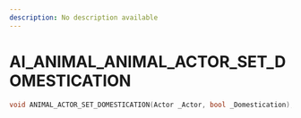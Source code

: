 ```yaml
---
description: No description available 
---
```


# AI_ANIMAL\_ANIMAL_ACTOR_SET_DOMESTICATION

```cpp
void ANIMAL_ACTOR_SET_DOMESTICATION(Actor _Actor, bool _Domestication);
```